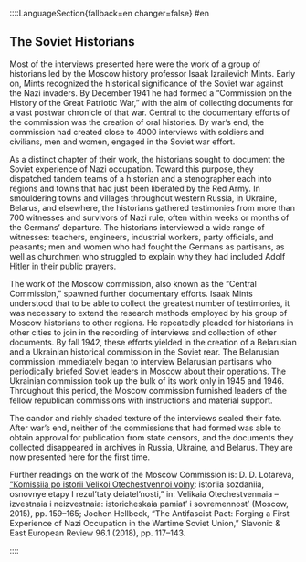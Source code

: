 ::::LanguageSection{fallback=en changer=false}
#en
  ## The Soviet Historians
  Most of the interviews presented here were the work of a group of historians led by the Moscow history professor Isaak Izrailevich Mints. Early on, Mints recognized the historical significance of the Soviet war against the Nazi invaders. By December 1941 he had formed a “Commission on the History of the Great Patriotic War,” with the aim of collecting documents for a vast postwar chronicle of that war. Central to the documentary efforts of the commission was the creation of oral histories. By war’s end, the commission had created close to 4000 interviews with soldiers and civilians, men and women, engaged in the Soviet war effort.

  As a distinct chapter of their work, the historians sought to document the Soviet experience of Nazi occupation. Toward this purpose, they dispatched tandem teams of a historian and a stenographer each into regions and towns that had just been liberated by the Red Army.  In smouldering towns and villages throughout western Russia, in Ukraine, Belarus, and elsewhere, the historians gathered testimonies from more than 700 witnesses and survivors of Nazi rule, often within weeks or months of the Germans’ departure. The historians interviewed a wide range of witnesses: teachers, engineers, industrial workers, party officials, and peasants; men and women who had fought the Germans as partisans, as well as churchmen who struggled to explain why they had included Adolf Hitler in their public prayers.

  The work of the Moscow commission, also known as the “Central Commission,” spawned further documentary efforts. Isaak Mints understood that to be able to collect the greatest number of testimonies, it was necessary to extend the research methods employed by his group of Moscow historians to other regions. He repeatedly pleaded for historians in other cities to join in the recording of interviews and collection of other documents. By fall 1942, these efforts yielded in the creation of a Belarusian and a Ukrainian historical commission in the Soviet rear. The Belarusian commission immediately began to interview Belarusian partisans who periodically briefed Soviet leaders in Moscow about their operations. The Ukrainian commission took up the bulk of its work only in 1945 and 1946. Throughout this period, the Moscow commission furnished leaders of the fellow republican commissions with instructions and material support.

  The candor and richly shaded texture of the interviews sealed their fate. After war’s end, neither of the commissions that had formed was able to obtain approval for publication from state censors, and the documents they collected disappeared in archives in Russia, Ukraine, and Belarus. They are now presented here for the first time.

  Further readings on the work of the Moscow Commission is: D. D. Lotareva, [“Komissiia po istorii Velikoi Otechestvennoi voiny](https://komiswow.ru/sites/default/files/files/Lotareva_Konf_2015.pdf): istoriia sozdaniia, osnovnye etapy I rezul’taty deiatel’nosti,” in: Velikaia Otechestvennaia – izvestnaia i neizvestnaia: istoricheskaia pamiat’ i sovremennost’ (Moscow, 2015), pp. 159–165; Jochen Hellbeck, “The Antifascist Pact: Forging a First Experience of Nazi Occupation in the Wartime Soviet Union,” Slavonic & East European Review 96.1 (2018), pp. 117–143.

::::
